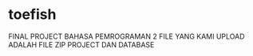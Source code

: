 # toefish
FINAL PROJECT BAHASA PEMROGRAMAN 2
FILE YANG KAMI UPLOAD ADALAH FILE ZIP PROJECT DAN DATABASE
